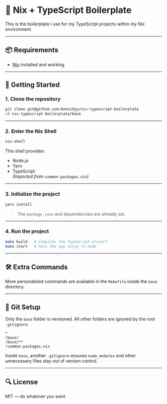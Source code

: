 # 🧪 Nix + TypeScript Boilerplate

This is the boilerplate I use for my TypeScript projects within my Nix environment.

---

## 📦 Requirements

- [Nix](https://nixos.org/download/) installed and working

---

## 🚀 Getting Started

### 1. Clone the repository

```bash
git clone git@github.com:Kennidyy/nix-typescript-boilerplate
cd nix-typescript-boilerplate/base
```

---

### 2. Enter the Nix Shell

```bash
nix-shell
```

This shell provides:

- Node.js  
- Yarn  
- TypeScript  
*(Imported from `common-packages.nix`)*

---

### 3. Initialize the project

```bash
yarn install
```

> The `package.json` and dependencies are already set.

---

### 4. Run the project

```bash
make build   # Compiles the TypeScript project  
make start   # Runs the app using ts-node
```

---

## 🛠️ Extra Commands

More personalized commands are available in the `Makefile` inside the `base` directory.

---

## 📝 Git Setup

Only the `base` folder is versioned. All other folders are ignored by the root `.gitignore`.

```gitignore
*
!base/
!base/**
!common-packages.nix
```

Inside `base`, another `.gitignore` ensures `node_modules` and other unnecessary files stay out of version control.

---

## 🔍 License

MIT — do whatever you want
